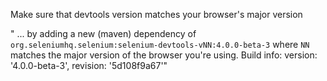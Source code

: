 Make sure that devtools version matches your browser's major version

" ... by adding a new (maven) dependency of `org.seleniumhq.selenium:selenium-devtools-vNN:4.0.0-beta-3` where `NN`
matches the major version of the browser you're using. Build info: version: '4.0.0-beta-3', revision: '5d108f9a67'"

